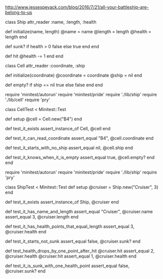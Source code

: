http://www.jessespevack.com/blog/2016/7/21/all-your-battleship-are-belong-to-us

class Ship
  attr_reader :name,
              :length,
              :health

  def initialize(name, length)
    @name = name
    @length = length
    @health = length
  end

  def sunk?
    if health > 0
      false
    else
      true
    end
  end

  def hit
    @health -= 1
  end
end

class Cell
  attr_reader :coordinate,
              :ship

  def initialize(coordinate)
    @coordinate = coordinate
    @ship = nil
  end

  def empty?
    if ship == nil
      true
    else
      false
    end
  end





require 'minitest/autorun'
require 'minitest/pride'
require './lib/ship'
require './lib/cell'
require 'pry'

class CellTest < Minitest::Test

  def setup
    @cell = Cell.new("B4")
  end

  def test_it_exists
    assert_instance_of Cell, @cell
  end

  def test_it_can_read_coordinate
    assert_equal "B4", @cell.coordinate
  end

  def test_it_starts_with_no_ship
    assert_equal nil, @cell.ship
  end

  def test_it_knows_when_it_is_empty
    assert_equal true, @cell.empty?
  end
end








require 'minitest/autorun'
require 'minitest/pride'
require './lib/ship'
require 'pry'

class ShipTest < Minitest::Test
  def setup
    @cruiser = Ship.new("Cruiser", 3)
  end

  def test_it_exists
    assert_instance_of Ship, @cruiser
  end

  def test_it_has_name_and_length
    assert_equal "Cruiser", @cruiser.name
    assert_equal 3, @cruiser.length
  end

  def test_it_has_health_points_that_equal_length
    assert_equal 3, @cruiser.health
  end

  def test_it_starts_not_sunk
    assert_equal false, @cruiser.sunk?
  end

  def test_health_drops_by_one_point_after_hit
    @cruiser.hit
    assert_equal 2, @cruiser.health
    @cruiser.hit
    assert_equal 1, @cruiser.health
  end

  def test_it_is_sunk_with_one_health_point
    assert_equal false, @cruiser.sunk?
  end
